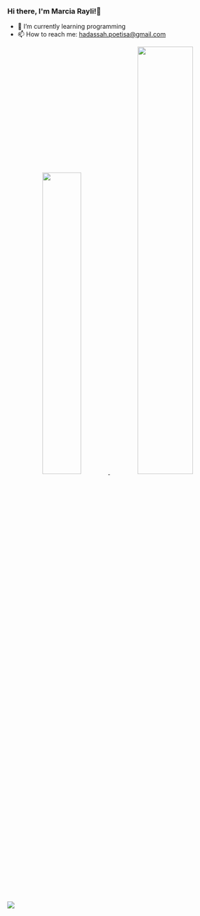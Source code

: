 ### Hi there, I'm Marcia Rayli!👋


- 🌱 I’m currently learning programming
- 📫 How to reach me: hadassah.poetisa@gmail.com

<div align="center">
  <a href="https://github.com/Raymunda13">
  <img width="42%" src="https://github-readme-stats.vercel.app/api?username=Raymunda13&show_icons=true&theme=dracula&include_all_commits=true&count_private=true"/>
  <img width="50%" " src="https://github-readme-stats.vercel.app/api/top-langs/?username=Raymunda13&layout=compact&langs_count=7&theme=dracula"/>
</div>
<a href="https://instagram.com/marciarayli" target="_blank"><img src="https://img.shields.io/badge/-Instagram-%23E4405F?style=for-the-badge&logo=instagram&logoColor=white" target="_blank"></a>
